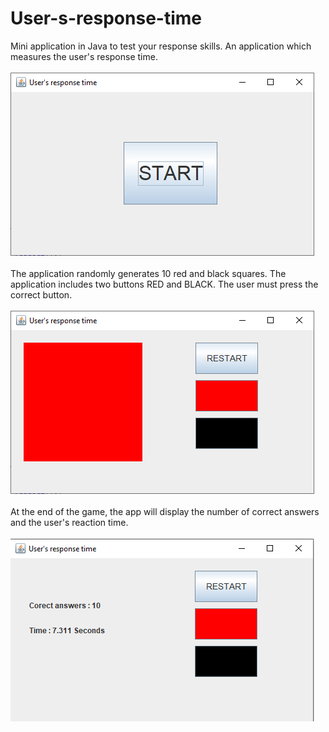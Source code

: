 # User-s-response-time
Mini application in Java to test your response skills. 
An application which measures the user's response time.
<br></br>
<img src="https://github.com/FarcasRares/User-s-response-time/blob/main/Images/start.png">
<br></br>
The application randomly generates 10 red and black 
squares. The application includes two buttons RED and BLACK. The user must press the correct button.
<br></br>
<img src="https://github.com/FarcasRares/User-s-response-time/blob/main/Images/Game.png">
<br></br>
At the end of the game, the app will display the number of correct answers and the user's reaction time.
<br></br>
<img src="https://github.com/FarcasRares/User-s-response-time/blob/main/Images/end.png">
<br></br>


